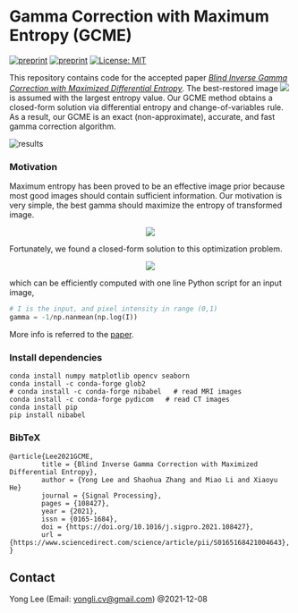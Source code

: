 # Gamma Correction with Maximum Entropy (GCME) 

[![preprint](https://img.shields.io/static/v1?label=Journal&message=Signal_Processing&color=B31B1B)](https://doi.org/10.1016/j.sigpro.2021.108427)
[![preprint](https://img.shields.io/static/v1?label=arXiv&message=2007.02246&color=B31B1B)](http://arxiv.org/abs/2007.02246)
[![License: MIT](https://img.shields.io/badge/License-MIT-yellow.svg)](https://opensource.org/licenses/MIT)


This repository contains code for the accepted paper *[Blind Inverse Gamma Correction with Maximized Differential Entropy](https://doi.org/10.1016/j.sigpro.2021.108427)*. 
The best-restored image 
<img src="https://render.githubusercontent.com/render/math?math=I^\gamma">
 is assumed with the largest entropy value. Our GCME method obtains a closed-form solution via differential entropy and change-of-variables rule. As a result, our GCME is an exact (non-approximate), accurate, and fast gamma correction algorithm.


![results](https://github.com/yongleex/GCME/blob/5d6a2be83f622543f7e04b9c4b15527086bff3d4/images/results.png)

### Motivation
Maximum entropy has been proved to be an effective image prior because most good images should contain sufficient information. 
Our motivation is very simple, the best gamma should maximize the entropy of transformed image.

<p align="center">
<img src="https://render.githubusercontent.com/render/math?math=\gamma^* = \arg\max Entropy(I^\gamma)">
</p>

Fortunately, we found a closed-form solution to this optimization problem.

<p align="center">
<img src="https://render.githubusercontent.com/render/math?math=\gamma^* = -\frac{1}{\int_0^1 p_I(u)\ln(u)du}">
</p>

which can be efficiently computed with one line Python script for an input image,
```python
# I is the input, and pixel intensity in range (0,1)
gamma = -1/np.nanmean(np.log(I))
```
More info is referred to the [paper](https://doi.org/10.1016/j.sigpro.2021.108427).

### Install dependencies
```
conda install numpy matplotlib opencv seaborn
conda install -c conda-forge glob2
# conda install -c conda-forge nibabel   # read MRI images		
conda install -c conda-forge pydicom   # read CT images
conda install pip
pip install nibabel
```

### BibTeX

```
@article{Lee2021GCME,
		title = {Blind Inverse Gamma Correction with Maximized Differential Entropy},
		author = {Yong Lee and Shaohua Zhang and Miao Li and Xiaoyu He}
		journal = {Signal Processing},
		pages = {108427},
		year = {2021},
		issn = {0165-1684},
		doi = {https://doi.org/10.1016/j.sigpro.2021.108427},
		url = {https://www.sciencedirect.com/science/article/pii/S0165168421004643},
}
```

## Contact
Yong Lee (Email: yongli.cv@gmail.com) @2021-12-08

